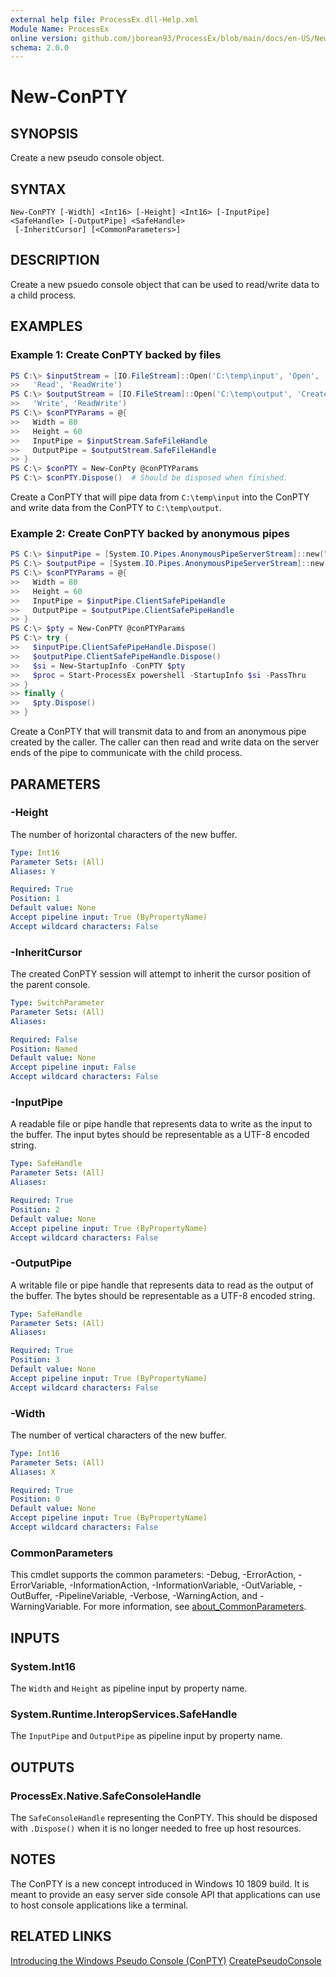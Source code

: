 ```yaml
---
external help file: ProcessEx.dll-Help.xml
Module Name: ProcessEx
online version: github.com/jborean93/ProcessEx/blob/main/docs/en-US/New-ConPTY.md
schema: 2.0.0
---
```


# New-ConPTY

## SYNOPSIS
Create a new pseudo console object.

## SYNTAX

```
New-ConPTY [-Width] <Int16> [-Height] <Int16> [-InputPipe] <SafeHandle> [-OutputPipe] <SafeHandle>
 [-InheritCursor] [<CommonParameters>]
```

## DESCRIPTION
Create a new psuedo console object that can be used to read/write data to a child process.

## EXAMPLES

### Example 1: Create ConPTY backed by files
```powershell
PS C:\> $inputStream = [IO.FileStream]::Open('C:\temp\input', 'Open',
>>   'Read', 'ReadWrite')
PS C:\> $outputStream = [IO.FileStream]::Open('C:\temp\output', 'Create',
>>   'Write', 'ReadWrite')
PS C:\> $conPTYParams = @{
>>   Width = 80
>>   Height = 60
>>   InputPipe = $inputStream.SafeFileHandle
>>   OutputPipe = $outputStream.SafeFileHandle
>> }
PS C:\> $conPTY = New-ConPty @conPTYParams
PS C:\> $conPTY.Dispose()  # Should be disposed when finished.
```

Create a ConPTY that will pipe data from `C:\temp\input` into the ConPTY and write data from the ConPTY to `C:\temp\output`.

### Example 2: Create ConPTY backed by anonymous pipes
```powershell
PS C:\> $inputPipe = [System.IO.Pipes.AnonymousPipeServerStream]::new("Out", "Inheritable")
PS C:\> $outputPipe = [System.IO.Pipes.AnonymousPipeServerStream]::new("In", "Inheritable")
PS C:\> $conPTYParams = @{
>>   Width = 80
>>   Height = 60
>>   InputPipe = $inputPipe.ClientSafePipeHandle
>>   OutputPipe = $outputPipe.ClientSafePipeHandle
>> }
PS C:\> $pty = New-ConPTY @conPTYParams
PS C:\> try {
>>   $inputPipe.ClientSafePipeHandle.Dispose()
>>   $outputPipe.ClientSafePipeHandle.Dispose()
>>   $si = New-StartupInfo -ConPTY $pty
>>   $proc = Start-ProcessEx powershell -StartupInfo $si -PassThru
>> }
>> finally {
>>   $pty.Dispose()
>> }
```

Create a ConPTY that will transmit data to and from an anonymous pipe created by the caller.
The caller can then read and write data on the server ends of the pipe to communicate with the child process.

## PARAMETERS

### -Height
The number of horizontal characters of the new buffer.

```yaml
Type: Int16
Parameter Sets: (All)
Aliases: Y

Required: True
Position: 1
Default value: None
Accept pipeline input: True (ByPropertyName)
Accept wildcard characters: False
```

### -InheritCursor
The created ConPTY session will attempt to inherit the cursor position of the parent console.

```yaml
Type: SwitchParameter
Parameter Sets: (All)
Aliases:

Required: False
Position: Named
Default value: None
Accept pipeline input: False
Accept wildcard characters: False
```

### -InputPipe
A readable file or pipe handle that represents data to write as the input to the buffer.
The input bytes should be representable as a UTF-8 encoded string.

```yaml
Type: SafeHandle
Parameter Sets: (All)
Aliases:

Required: True
Position: 2
Default value: None
Accept pipeline input: True (ByPropertyName)
Accept wildcard characters: False
```

### -OutputPipe
A writable file or pipe handle that represents data to read as the output of the buffer.
The bytes should be representable as a UTF-8 encoded string.

```yaml
Type: SafeHandle
Parameter Sets: (All)
Aliases:

Required: True
Position: 3
Default value: None
Accept pipeline input: True (ByPropertyName)
Accept wildcard characters: False
```

### -Width
The number of vertical characters of the new buffer.

```yaml
Type: Int16
Parameter Sets: (All)
Aliases: X

Required: True
Position: 0
Default value: None
Accept pipeline input: True (ByPropertyName)
Accept wildcard characters: False
```

### CommonParameters
This cmdlet supports the common parameters: -Debug, -ErrorAction, -ErrorVariable, -InformationAction, -InformationVariable, -OutVariable, -OutBuffer, -PipelineVariable, -Verbose, -WarningAction, and -WarningVariable. For more information, see [about_CommonParameters](http://go.microsoft.com/fwlink/?LinkID=113216).

## INPUTS

### System.Int16
The `Width` and `Height` as pipeline input by property name.

### System.Runtime.InteropServices.SafeHandle
The `InputPipe` and `OutputPipe` as pipeline input by property name.

## OUTPUTS

### ProcessEx.Native.SafeConsoleHandle
The `SafeConsoleHandle` representing the ConPTY. This should be disposed with `.Dispose()` when it is no longer needed to free up host resources.

## NOTES

The ConPTY is a new concept introduced in Windows 10 1809 build.
It is meant to provide an easy server side console API that applications can use to host console applications like a terminal.

## RELATED LINKS

[Introducing the Windows Pseudo Console (ConPTY)](https://devblogs.microsoft.com/commandline/windows-command-line-introducing-the-windows-pseudo-console-conpty/)
[CreatePseudoConsole](https://docs.microsoft.com/en-us/windows/console/createpseudoconsole)
